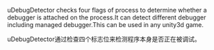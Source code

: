 uDebugDetector checks four flags of process to determine whether a debugger is attached on the process.It can detect different debugger including managed debugger.This can be used in any unity3d game.

uDebugDetector通过检查四个标志位来检测程序本身是否正在被调试。
